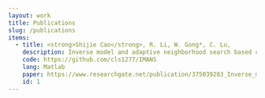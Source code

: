```yaml
---
layout: work
title: Publications
slug: /publications
items:
  - title: <strong>Shijie Cao</strong>, R. Li, W. Gong*, C. Lu, 
    description: Inverse model and adaptive neighborhood search based cooperative optimizer for energy-efficient distributed flexible job shop scheduling, Swarm and Evolutionary Computation. Oct, 2023, Accept.
    code: https://github.com/cls1277/IMANS
    lang: Matlab
    paper: https://www.researchgate.net/publication/375039283_Inverse_model_and_adaptive_neighborhood_search_based_cooperative_optimizer_for_energy-efficient_distributed_flexible_job_shop_scheduling
    id: 1
---
```


<!-- This is an example of a "Work" page, displaying your work, your interests, your projects. -->
<br />
<br />
